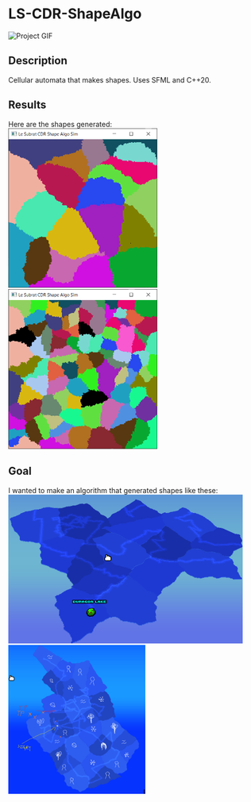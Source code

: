# LS-CDR-ShapeAlgo

![Project GIF](images/50_blobs.gif)

## Description

Cellular automata that makes shapes. Uses SFML and C++20.

## Results

Here are the shapes generated:
<br>
<img src="images/20_blobs.png" alt="20 blobs image" width="300">
<img src="images/100_blobs.png" alt="100 blobs image" width="300">

## Goal

I wanted to make an algorithm that generated shapes like these:
<br>
<img src="images/target1.png" alt="target 1 image" height="300">
<img src="images/target2.png" alt="target 2 image" height="300">
